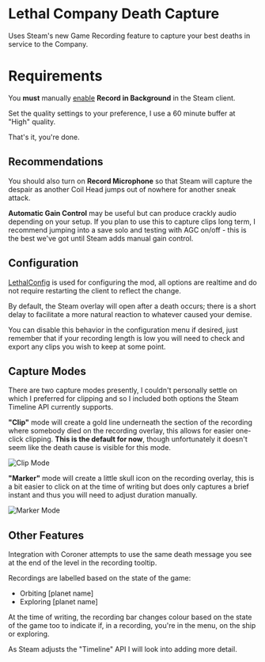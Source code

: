 # Lethal Company Death Capture

Uses Steam's new Game Recording feature to capture your best deaths in service to the Company.

# Requirements

You **must** manually [enable](https://help.steampowered.com/en/faqs/view/23B7-49AD-4A28-9590#6) **Record in Background** in the Steam client.

Set the quality settings to your preference, I use a 60 minute buffer at "High" quality.

That's it, you're done.

## Recommendations

You should also turn on **Record Microphone** so that Steam will capture the despair as another Coil Head jumps out of nowhere for another sneak attack.

**Automatic Gain Control** may be useful but can produce crackly audio depending on your setup. If you plan to use this to capture clips long term, I recommend jumping into a save solo and testing with AGC on/off - this is the best we've got until Steam adds manual gain control.

## Configuration

[LethalConfig](https://thunderstore.io/c/lethal-company/p/AinaVT/LethalConfig/) is used for configuring the mod, all options are realtime and do not require restarting the client to reflect the change.

By default, the Steam overlay will open after a death occurs; there is a short delay to facilitate a more natural reaction to whatever caused your demise. 

You can disable this behavior in the configuration menu if desired, just remember that if your recording length is low you will need to check and export any clips you wish to keep at some point.

## Capture Modes

There are two capture modes presently, I couldn't personally settle on which I preferred for clipping and so I included both options the Steam Timeline API currently supports.

**"Clip"** mode will create a gold line underneath the section of the recording where somebody died on the recording overlay, this allows for easier one-click clipping. **This is the default for now**, though unfortunately it doesn't seem like the death cause is visible for this mode.

![Clip Mode](https://github.com/user-attachments/assets/715b9be6-0f79-401a-b077-3291e4ab542c)

**"Marker"** mode will create a little skull icon on the recording overlay, this is a bit easier to click on at the time of writing but does only captures a brief instant and thus you will need to adjust duration manually.

![Marker Mode](https://github.com/user-attachments/assets/ce860967-4794-4593-ab02-4d548fb57ffc)

## Other Features

Integration with Coroner attempts to use the same death message you see at the end of the level in the recording tooltip.

Recordings are labelled based on the state of the game:
- Orbiting [planet name]
- Exploring [planet name]

At the time of writing, the recording bar changes colour based on the state of the game too to indicate if, in a recording, you're in the menu, on the ship or exploring.

As Steam adjusts the "Timeline" API I will look into adding more detail.
